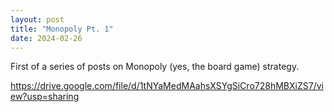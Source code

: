 ```yaml
---
layout: post
title: "Monopoly Pt. 1"
date: 2024-02-26
---
```

First of a series of posts on Monopoly (yes, the board game) strategy.

https://drive.google.com/file/d/1tNYaMedMAahsXSYgSiCro728hMBXiZS7/view?usp=sharing
